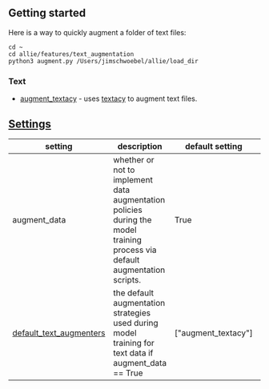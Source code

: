 ## Getting started

Here is a way to quickly augment a folder of text files:
```
cd ~ 
cd allie/features/text_augmentation
python3 augment.py /Users/jimschwoebel/allie/load_dir
```

### Text
* [augment_textacy](https://github.com/jim-schwoebel/allie/blob/master/augmentation/text_augmentation/augment_textacy.py) - uses [textacy](https://chartbeat-labs.github.io/textacy/build/html/index.html) to augment text files.

## [Settings](https://github.com/jim-schwoebel/allie/blob/master/settings.json)

| setting | description | default setting | all options | 
|------|------|------|------| 
| augment_data | whether or not to implement data augmentation policies during the model training process via default augmentation scripts. | True | True, False |
| [default_text_augmenters](https://github.com/jim-schwoebel/allie/tree/master/augmentation/text_augmentation) | the default augmentation strategies used during model training for text data if augment_data == True | ["augment_textacy"] | ["augment_textacy", "augment_summary"]  | 

